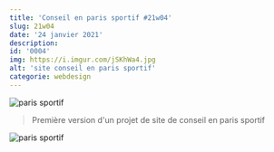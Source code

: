```yaml
---
title: 'Conseil en paris sportif #21w04'
slug: 21w04
date: '24 janvier 2021'
description:
id: '0004'
img: https://i.imgur.com/jSKhWa4.jpg
alt: 'site conseil en paris sportif'
categorie: webdesign
---
```


![paris sportif](https://i.imgur.com/srHNjze.jpg)
>Première version d'un projet de site de conseil en paris sportif

<div class="sep-50"></div>

![paris sportif](https://i.imgur.com/PkgSfrw.jpg)